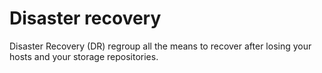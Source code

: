 # Disaster recovery

Disaster Recovery (DR) regroup all the means to recover after losing your hosts and your storage repositories.

